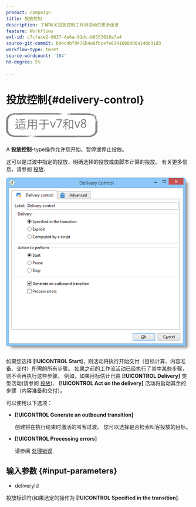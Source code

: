 ```yaml
---
product: campaign
title: 投放控制
description: 了解有关投放控制工作流活动的更多信息
feature: Workflows
exl-id: c7cface2-0837-4e6a-91dc-b8353010a7a4
source-git-commit: b94c4bfd478b4a8fbcefe6341608dd6a14bb31d3
workflow-type: tm+mt
source-wordcount: '164'
ht-degree: 5%

---
```


# 投放控制{#delivery-control}

![](../../assets/common.svg)

A **投放控制**-type操作允许您开始、暂停或停止投放。

这可以是过渡中指定的投放、明确选择的投放或由脚本计算的投放。 有关更多信息，请参阅 [投放](delivery.md).

![](assets/edit_diffusion_act.png)

如果您选择 **[!UICONTROL Start]**，则活动将执行开始交付（目标计算、内容准备、交付）所需的所有步骤。 如果之前的工作流活动已经执行了其中某些步骤，则不会再执行这些步骤。 例如，如果目标估计已由 **[!UICONTROL Delivery]** 类型活动(请参阅 [投放](delivery.md))、 **[!UICONTROL Act on the delivery]** 活动将启动其余的步骤（内容准备和交付）。

可以使用以下选项：

* **[!UICONTROL Generate an outbound transition]**

   创建将在执行结束时激活的叫客过渡。 您可以选择是否检索叫客投放的目标。

* **[!UICONTROL Processing errors]**

   请参阅 [处理错误](monitoring-workflow-execution.md#processing-errors).

## 输入参数 {#input-parameters}

* deliveryId

投放标识符(如果选定的操作为 **[!UICONTROL Specified in the transition]**.
